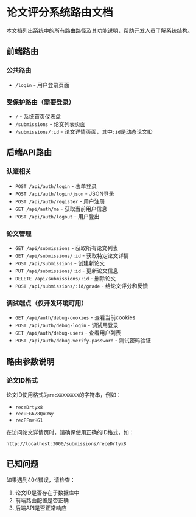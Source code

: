 # 论文评分系统路由文档

本文档列出系统中的所有路由路径及其功能说明，帮助开发人员了解系统结构。

## 前端路由

### 公共路由
- `/login` - 用户登录页面

### 受保护路由（需要登录）
- `/` - 系统首页仪表盘
- `/submissions` - 论文列表页面
- `/submissions/:id` - 论文详情页面，其中`:id`是动态论文ID

## 后端API路由

### 认证相关
- `POST /api/auth/login` - 表单登录
- `POST /api/auth/login/json` - JSON登录
- `POST /api/auth/register` - 用户注册
- `GET /api/auth/me` - 获取当前用户信息
- `POST /api/auth/logout` - 用户登出

### 论文管理
- `GET /api/submissions` - 获取所有论文列表
- `GET /api/submissions/:id` - 获取特定论文详情
- `POST /api/submissions` - 创建新论文
- `PUT /api/submissions/:id` - 更新论文信息
- `DELETE /api/submissions/:id` - 删除论文
- `POST /api/submissions/:id/grade` - 给论文评分和反馈

### 调试端点（仅开发环境可用）
- `GET /api/auth/debug-cookies` - 查看当前cookies
- `POST /api/auth/debug-login` - 调试用登录
- `GET /api/auth/debug-users` - 查看用户列表
- `POST /api/auth/debug-verify-password` - 测试密码验证

## 路由参数说明

### 论文ID格式
论文ID使用格式为`recXXXXXXXX`的字符串，例如：
- `receDrtyx8`
- `recuEG6Z8QuOWy`
- `recPFmvHG1`

在访问论文详情页时，请确保使用正确的ID格式，如：
```
http://localhost:3000/submissions/receDrtyx8
```

## 已知问题

如果遇到404错误，请检查：
1. 论文ID是否存在于数据库中
2. 前端路由配置是否正确
3. 后端API是否正常响应

